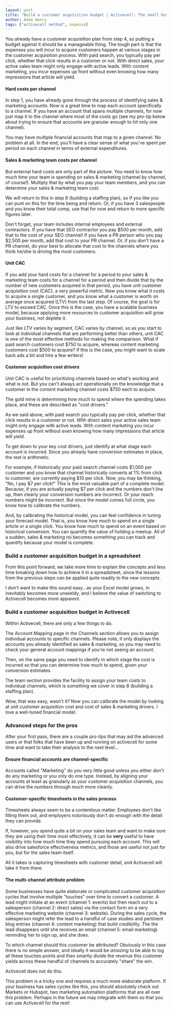 ```yaml
---
layout: post
title: "Build a customer acquisition budget | Activecell: The small business management platform"
author: Adam Neary
tags: ["activecell method", expense]
---
```


You already have a customer acquisition plan from step 4, so putting a budget against it should be a manageable thing. The tough part is that the expenses you will incur to acquire customers happen at various stages in the customer acquisition process. With paid search, you typically pay per click, whether that click results in a customer or not. With direct sales, your active sales team might only engage with active leads. With content marketing, you incur expenses up front without even knowing how many impressions that article will yield.

<!-- more -->

#### Hard costs per channel

In step 1, you have already gone through the process of identifying sales & marketing accounts. Now is a great time to map each account specifically to a channel. If you have an account that spans multiple channels, for now just map it to the channel where most of the costs go (see my pro-tip below about trying to ensure that accounts are granular enough to hit only one channel).

You may have multiple financial accounts that map to a given channel. No problem at all. In the end, you'll have a clear sense of what you've spent per period on each channel in terms of external expenditures.

#### Sales & marketing team costs per channel

But external hard costs are only part of the picture. You need to know how much time your team is spending on sales & marketing (channel by channel, of course!). Multiply that by what you pay your team members, and you can determine your sales & marketing team cost.

We will return to this in step 8 (building a staffing plan), so if you like you can punt on this for the time being and return. Or, if you have 3 salespeople and you know their total comp, use that for now and return to more specific figures later.

Don't forget, your team includes internal employees and external contractors. If you have that SEO contractor you pay $500 per month, add that to the cost of your SEO channel! If you have a PR person who you pay $2,500 per month, add that cost to your PR channel. Or, if you don't have a PR channel, do your best to allocate that cost to the channels where you think he/she is driving the most customers.

#### Unit CAC

If you add your hard costs for a channel for a period to your sales & marketing team costs for a channel for a period and then divide that by the number of new customers acquired in that period, you have unit customer acquisition cost (CAC), a very powerful metric. Now you know what it costs to acquire a single customer, and you know what a customer is worth on average once acquired (LTV) from the last step. Of course, the goal is for LTV to exceed CAC. Once this is the case, you have a scalable business model, because applying more resources to customer acquisition will grow your business, not deplete it.

Just like LTV varies by segment, CAC varies by channel, so as you start to look at individual channels that are performing better than others, unit CAC is one of the most effective methods for making the comparison. What if paid search customers cost $750 to acquire, whereas content marketing customers cost $500 to acquire? If this is the case, you might want to scale back ads a bit and hire a few writers!

#### Customer acquisition cost drivers

Unit CAC is useful for prioritizing channels based on what's working and what is not. But you can't always act operationally on the knowledge that a customer in the content marketing channel costs $750 each to acquire.

The gold mine is determining how much to spend where the spending takes place, and these are described as "cost drivers."

As we said above, with paid search you typically pay per click, whether that click results in a customer or not. With direct sales your active sales team might only engage with active leads. With content marketing you incur expenses up front without even knowing how many impressions that article will yield.

To get down to your key cost drivers, just identify at what stage each account is incurred. Since you already have conversion estimates in place, the rest is arithmetic.

For example, if historically your paid search channel costs $1,000 per customer and you know that channel historically converts at 1% from click to customer, are currently paying $10 per click. Now, you may be thinking, "No, I pay $7 per click!" This is the most valuable part of a complete model. Because, if you are actually paying $7 per click and the numbers don't line up, then clearly your conversion numbers are incorrect. Or your reach numbers might be incorrect. But since the model comes full circle, you know how to calibrate the numbers.

And, by calibrating the historical model, you can feel confidence in tuning your forecast model. That is, you know how much to spend on a single article or a single click. You know how much to spend on an event based on historical conversion. You can quantify the value of holding a meetup. All of a sudden, sales & marketing roi becomes something you can track and quantify because your model is complete.

### Build a customer acquisition budget in a spreadsheet

From this point forward, we take more time to explain the concepts and less time breaking down how to achieve it in a spreadsheet, since the lessons from the previous steps can be applied quite readily to the new concepts.

I don't want to make this sound easy...as your Excel model grows, in inevitably becomes more unwieldy, and I believe the value of switching to Activecell becomes more apparent.

### Build a customer acquisition budget in Activecell

Within Activecell, there are only a few things to do. 

The Account Mapping page in the Channels section allows you to assign individual accounts to specific channels. Please note, it only displays the accounts you already identified as sales & marketing, so you may need to check your general account mappings if you're not seeing an account.

Then, on the same page you need to identify in which stage the cost is incurred so that you can determine how much to spend, given your conversion estimates.

The team section provides the facility to assign your team costs to individual channels, which is something we cover in step 8 (building a staffing plan).

Wow, that was easy, wasn't it? Now you can calibrate the model by looking at unit customer acquisition cost and cost of sales & marketing drivers. I love a well-tuned financial model.

### Advanced steps for the pros

After your first pass, there are a couple pro-tips that may aid the advanced users or that folks that have been up and running on activecell for some time and want to take their analysis to the next level...

#### Ensure financial accounts are channel-specific

Accounts called "Marketing" do you very little good unless you either don't do any marketing or you only do one type. Instead, by aligning your accounts at least as granularly as your customer acquisition channels, you can drive the numbers through much more cleanly.

#### Customer-specific timesheets in the sales process

Timesheets always seem to be a contentious matter. Employees don't like filling them out, and employers notoriously don't do enough with the detail they can provide.

If, however, you spend quite a bit on your sales team and want to make sure they are using their time most effectively, it can be **very** useful to have visibility into how much time they spend pursuing each account. This will also drive salesforce effectiveness metrics, and those are useful not just for you, but for the sales team itself.

All it takes is capturing timesheets with customer detail, and Activecell will take it from there.

#### The multi-channel attribute problem

Some businesses have quite elaborate or complicated customer acquisition cycles that involve multiple "touches" over time to convert a customer. A lead might initiate at an event (channel 1: events) but then reach out to a salesperson (channel 2: direct sales) via the contact form on a very effective marketing website (channel 3: website). During the sales cycle, the salesperson might refer the lead to a handful of case studies and pertinent blog entries (channel 4: content marketing) that build credibility. The the lead disappears until she receives an email (channel 5: email marketing) reminding her to sign up, and she does.

To which channel should this customer be attributed? Obviously in this case there is no simple answer, and ideally it would be *amazing* to be able to log all these touches points and then smartly divide the revenue this customer yields across these handful of channels to accurately "share" the win.

Activecell does not do this.

This problem is a tricky one and requires a much more elaborate platform. If your business has sales cycles like this, you should absolutely check out Marketo or Hubspot, two marketing automation platforms that are all over this problem. Perhaps in the future we may integrate with them so that you can use Activecell for the rest!

